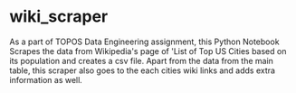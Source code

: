 # wiki_scraper
As a part of TOPOS Data Engineering assignment, this Python Notebook Scrapes the data from Wikipedia's page of 'List of Top US Cities based on its population and creates a csv file. Apart from the data from the main table, this scraper also goes to the each cities wiki links and adds extra information as well.
